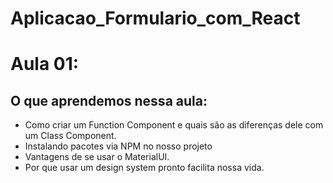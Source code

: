 # Aplicacao_Formulario_com_React

# Aula 01:

## O que aprendemos nessa aula:

- Como criar um Function Component e quais são as diferenças dele com um Class Component.
- Instalando pacotes via NPM no nosso projeto
- Vantagens de se usar o MaterialUI.
- Por que usar um design system pronto facilita nossa vida.